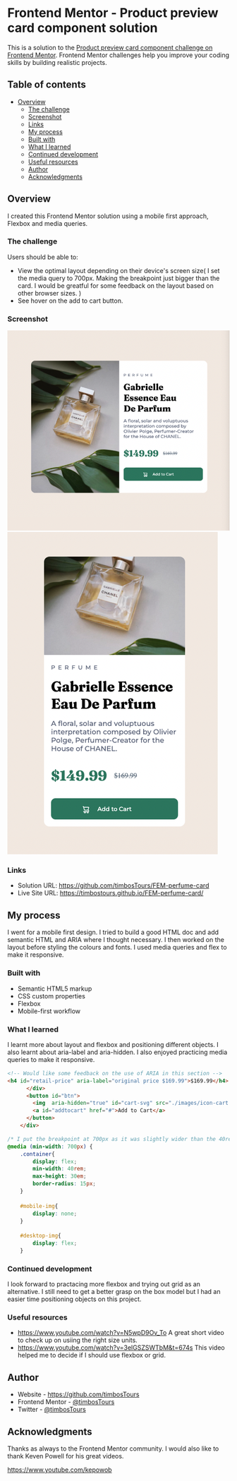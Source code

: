 # Frontend Mentor - Product preview card component solution

This is a solution to the [Product preview card component challenge on Frontend Mentor](https://www.frontendmentor.io/challenges/product-preview-card-component-GO7UmttRfa). Frontend Mentor challenges help you improve your coding skills by building realistic projects. 

## Table of contents

- [Overview](#overview)
  - [The challenge](#the-challenge)
  - [Screenshot](#screenshot)
  - [Links](#links)
  - [My process](#my-process)
  - [Built with](#built-with)
  - [What I learned](#what-i-learned)
  - [Continued development](#continued-development)
  - [Useful resources](#useful-resources)
  - [Author](#author)
  - [Acknowledgments](#acknowledgments)


## Overview
I created this Frontend Mentor solution using a mobile first approach, Flexbox and media queries.  

### The challenge

Users should be able to:

- View the optimal layout depending on their    device's screen size(
  I set the media query to 700px. Making the breakpoint just bigger than the card. I would be greatful for some feedback on the layout based on other browser sizes.
)
- See hover on the add to cart button.

### Screenshot

![](./images/screenshot-desktop.png)
![](./images/screenshot-mobile.png)


### Links

- Solution URL: https://github.com/timbosTours/FEM-perfume-card
- Live Site URL: https://timbostours.github.io/FEM-perfume-card/

## My process
I went for a mobile first design. I tried to build a good HTML doc and add semantic HTML and ARIA where I thought necessary. I then worked on the layout before styling the colours and fonts. I used media queries and flex to make it responsive.  

### Built with

- Semantic HTML5 markup
- CSS custom properties
- Flexbox
- Mobile-first workflow

### What I learned

I learnt more about layout and flexbox and positioning different objects. I also learnt about aria-label and aria-hidden. I also enjoyed practicing media queries to make it responsive.


```html
<!-- Would like some feedback on the use of ARIA in this section -->
<h4 id="retail-price" aria-label="original price $169.99">$169.99</h4>
      </div>
      <button id="btn">
        <img  aria-hidden="true" id="cart-svg" src="./images/icon-cart.svg" alt="">
        <a id="addtocart" href="#">Add to Cart</a>
      </button>
    </div>
```
```css
/* I put the breakpoint at 700px as it was slightly wider than the 40rem container. */
@media (min-width: 700px) {
    .container{
        display: flex;
        min-width: 40rem;
        max-height: 30em;
        border-radius: 15px;
    }
    
    #mobile-img{
        display: none;
    }

    #desktop-img{
        display: flex;
    }
```

### Continued development

I look forward to practacing more flexbox and trying out grid as an alternative. I still need to get a better grasp on the box model but I had an easier time positioning objects on this project.


### Useful resources

- https://www.youtube.com/watch?v=N5wpD9Ov_To
  A great short video to check up on usiing the right size units.
- https://www.youtube.com/watch?v=3elGSZSWTbM&t=674s
  This video helped me to decide if I should use flexbox or grid.

## Author

- Website - https://github.com/timbosTours
- Frontend Mentor - [@timbosTours](https://www.frontendmentor.io/profile/timbosTours)
- Twitter - [@timbosTours](https://www.twitter.com/timbosTours)


## Acknowledgments

Thanks as always to the Frontend Mentor community. I would also like to thank Keven Powell for his great videos.

https://www.youtube.com/kepowob
